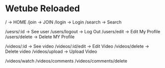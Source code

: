 # Wetube Reloaded

/ -> HOME 
/join -> JOIN
/login -> Login
/search -> Search

/uesrs/:id -> See user
/users/logout -> Log Out
/users/edit -> Edit My Profile
/users/delete -> Delete MY Profile

/videos/:id -> See video
/videos/:id/edit -> Edit Video
/videos/delete -> Delete video
/videos/upload -> Upload Video


/videos/watch
/videos/comments
/videos/comments/delete